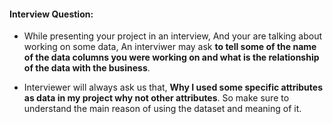 #### Interview Question:
- While presenting your project in an interview, And your are talking about working on some data, An interviwer may ask **to tell some of the name of the data columns you were working on and what is the relationship of the data with the business**.

- Interviewer will always ask us that, **Why I used some specific attributes as data in my project why not other attributes**. So make sure to understand the main reason of using the dataset and meaning of it.